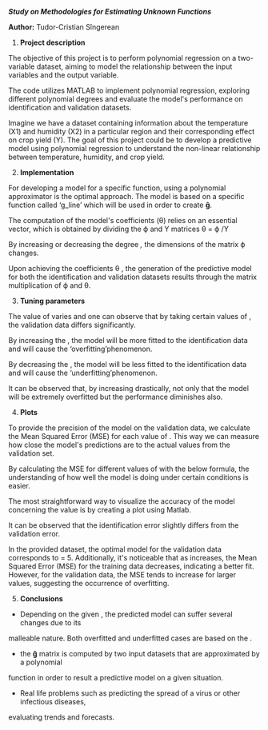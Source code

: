 ﻿***Study on Methodologies for Estimating Unknown Functions***

**Author:** Tudor-Cristian Sîngerean


1. **Project description**

The objective of this project is to perform polynomial regression on a two-variable dataset, aiming to model the relationship between the input variables and the output variable.

The code utilizes MATLAB to implement polynomial regression, exploring different polynomial degrees and evaluate the model's performance on identification and validation datasets.

Imagine we have a dataset containing information about the temperature (X1) and humidity (X2) in a particular region and their corresponding effect on crop yield (Y). The goal of this project could be to develop a predictive model using polynomial regression to understand the non-linear relationship between temperature, humidity, and crop yield.


2. **Implementation**

For developing a model for a specific function, using a polynomial approximator is the optimal approach. The model is based on a specific function called ‘g\_line’ which will be used in order to create **ĝ**.

The computation of the model's coefficients (θ) relies on an essential vector, which is obtained by dividing the ϕ and Y matrices θ = ϕ /Y

By increasing or decreasing the degree *,* the dimensions of the matrix ϕ changes.

Upon  achieving  the  coefficients θ , the generation of the predictive model for both the identification and validation datasets results through the matrix multiplication of ϕ and θ.


3. **Tuning parameters**


The value of varies and one can observe that by taking certain values of , the validation data differs significantly.

By increasing the , the model will be more fitted to the identification data and will cause the ‘overfitting’phenomenon.

By decreasing the , the model will be less fitted to the identification data and will cause the ‘underfitting’phenomenon.

It can be observed that, by increasing drastically, not only that the model will be extremely overfitted but the performance diminishes also.

4. **Plots**


To provide the precision of the model on the validation data, we calculate the Mean Squared Error (MSE) for each value of . This way we can measure how close the model's predictions are to the actual values from the validation set.

By calculating the MSE for different values of with the below formula, the understanding of how well the model is doing under certain conditions is easier.



The most straightforward way to visualize the accuracy of the model concerning the value is by creating a plot using Matlab.



It can be observed that the identification error slightly differs from the validation error.

In the provided dataset, the optimal model for the validation data corresponds to = 5. Additionally, it's noticeable that as increases, the Mean Squared Error (MSE) for the training data decreases, indicating a better fit. However, for the validation data, the MSE tends to increase for larger values, suggesting the occurrence of overfitting.



5. **Conclusions**

- Depending on the given , the predicted model can suffer several changes due to its

malleable nature. Both overfitted and underfitted cases are based on the .

- the **ĝ** matrix is computed by two input datasets that are approximated by a polynomial

function in order to result a predictive model on a given situation.

- Real life problems such as predicting the spread of a virus or other infectious diseases,

evaluating trends and forecasts.